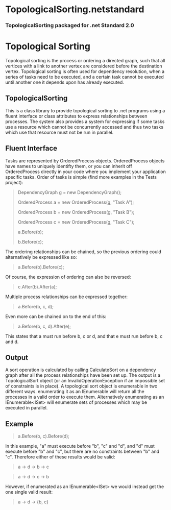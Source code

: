 # TopologicalSorting.netstandard

### TopologicalSorting packaged for .net Standard 2.0

Topological Sorting
===================

Topological sorting is the process or ordering a directed graph, such that all vertices with a link to another vertex are considered before the destination vertex. Topological sorting is often used for dependency resolution, when a series of tasks need to be executed, and a certain task cannot be executed until another one it depends upon has already executed.

TopologicalSorting
------------------

This is a class library to provide topological sorting to .net programs using a fluent interface or class attributes to express relationships between processes. The system also provides a system for expressing if some tasks use a resource which cannot be concurrently accessed and thus two tasks which use that resource must not be run in parallel.

Fluent Interface
----------------

Tasks are represented by OrderedProcess objects. OrderedProcess objects have names to uniquely identifty them, or you can inherit off OrderedProcess directly in your code where you implement your application specific tasks. Order of tasks is simple (find more examples in the Tests project):

> DependencyGraph g = new DependencyGraph();
>
> OrderedProcess a = new OrderedProcess(g, "Task A");
>
> OrderedProcess b = new OrderedProcess(g, "Task B");
>
> OrderedProcess c = new OrderedProcess(g, "Task C");
> 
> a.Before(b);
>
> b.Before(c);

The ordering relationships can be chained, so the previous ordering could alternatively be expressed like so:

> a.Before(b).Before(c);

Of course, the expression of ordering can also be reversed:

> c.After(b).After(a);

Multiple process relationships can be expressed together:

> a.Before(b, c, d);

Even more can be chained on to the end of this:

> a.Before(b, c, d).After(e);

This states that a must run before b, c or d, and that e must run before b, c and d.

Output
------

A sort operation is calculated by calling CalculateSort on a dependency graph after all the process relationships have been set up. The output is a TopologicalSort object (or an InvalidOperationException if an impossible set of constraints is in place). A topological sort object is enumerable in two different ways. enumerating it as an IEnumerable<OrderedProcess> will return all the processes in a valid order to execute them. Alternatively enumerating as an IEnumerable<ISet<OrderedProcess>> will enumerate sets of processes which may be executed in parallel.

Example
-------

> a.Before(b, c).Before(d);

In this example, "a" must execute before "b", "c" and "d", and "d" must execute before "b" and "c", but there are no constraints between "b" and "c". Therefore either of these results would be valid:

> a -> d -> b -> c

> a -> d -> c -> b

However, if enumerated as an IEnumerable<ISet<OrderedProcess>> we would instead get the one single valid result:

> a -> d -> {b, c}
